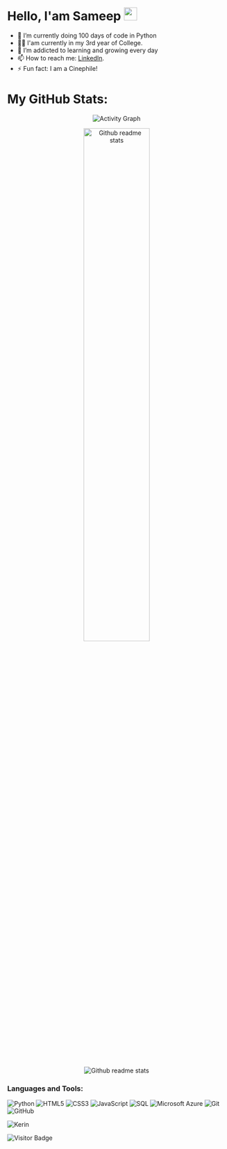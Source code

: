 # Hello, I'am Sameep <img src="https://raw.githubusercontent.com/MartinHeinz/MartinHeinz/master/wave.gif" width="30px" height="30px">

- 🔭 I’m currently doing 100 days of code in Python
- :man_student: I'am currently in my 3rd year of College.
- 🌱 I’m addicted to learning and growing every day
- 📫 How to reach me: [LinkedIn](https://www.linkedin.com/in/sameep-hedaoo-35475222b/).
- ⚡ Fun fact: I am a Cinephile!


# My GitHub Stats:
<p align="center"><img src="https://activity-graph.herokuapp.com/graph?username=SameepHedaoo&theme=react-dark" alt="Activity Graph"></p>
<p align="center"><img src="https://github-readme-stats.vercel.app/api?username=SameepHedaoo&show_icons=true&theme=radical" alt="Github readme stats" width="55%"></p>
<p align="center"><img src="https://github-profile-trophy.vercel.app/?username=SameepHedaoo&theme=juicyfresh&rank=SSS,SS,S,AAA,AA,A,B,C,UNKNOWN SECRET&column=5&row=1" alt="Github readme stats"></p>

<h3 align="left">Languages and Tools:</h3>

![Python](https://img.shields.io/badge/-Python-black?style=flat-square&logo=Python)
![HTML5](https://img.shields.io/badge/-HTML5-E34F26?style=flat-square&logo=html5&logoColor=white)
![CSS3](https://img.shields.io/badge/-CSS3-1572B6?style=flat-square&logo=css3)
![JavaScript](https://img.shields.io/badge/-JavaScript-purple?style=plastic&logo=javascript)
![SQL](https://img.shields.io/badge/-SQL-green?style=plastic&logo=Microsoft-SQL-Server)
![Microsoft Azure](https://img.shields.io/badge/Microsoft%20Azure-232F7E?style=flat-square&logo=microsoft-azure)
![Git](https://img.shields.io/badge/-Git-black?style=flat-square&logo=git)
![GitHub](https://img.shields.io/badge/-GitHub-181717?style=flat-square&logo=github)   

<p><img align="center" src="https://github-readme-stats.vercel.app/api/top-langs/?username=SameepHedaoo&layout=compact" alt="Kerin" /></p>

![Visitor Badge](https://visitor-badge.laobi.icu/badge?page_id=SameepHedaoo.SameepHedaoo)
